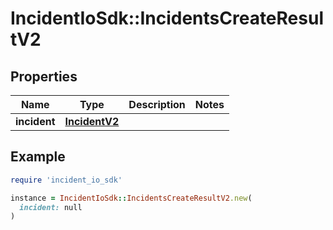 # IncidentIoSdk::IncidentsCreateResultV2

## Properties

| Name | Type | Description | Notes |
| ---- | ---- | ----------- | ----- |
| **incident** | [**IncidentV2**](IncidentV2.md) |  |  |

## Example

```ruby
require 'incident_io_sdk'

instance = IncidentIoSdk::IncidentsCreateResultV2.new(
  incident: null
)
```

